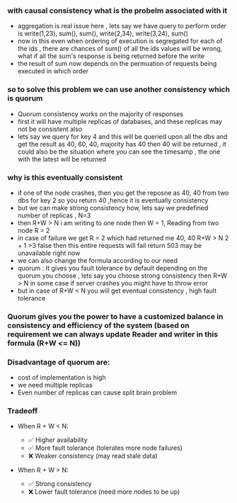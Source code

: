 ### with causal consistency what is the probelm associated with it 
- aggregation is real issue here , lets say we have query to perform order is write(1,23), sum(), sum(), write(2,34), write(3,24), sum()
- now in this even when ordering of execution is segregated for each of the ids , there are chances of sum() of all the ids values will be wrong, what if all the sum's response is being returned before the write
- the result of sum now depends on the permuation of requests being executed in which order

### so to solve this problem we can use another consistency which is quorum 
- Quorum consistency works on the majority of responses
- first it will have multiple replicas of databases, and these replicas may not be consistent also
- lets say we query for key 4 and this will be queried upon all the dbs and get the result as 40, 60, 40, majority has 40 then 40 will be returned , it could also be the situation where you can see the timesamp , the one with the latest will be returned

### why is this eventually consistent
- if one of the node crashes, then you get the reposne as 40, 40 from two dbs for key 2 so you return 40 ,hence it is eventually consistency
- but we can make strong consistency how, lets say we predefined number of replicas , N=3
- then R+W > N i am writing to one node then W = 1, Reading from two node R = 2
- in case of failure we get R = 2 which had returned me 40, 40 R+W > N 2 + 1 >3 false then this entire requests will fail return 503 may be unavailable right now
- we can also change the formula according to our need
- quorum : It gives you fault tolerance by default depending on the quorum you choose , lets say you choose strong consistency then R+W > N in some case if server crashes you might have to throw error
- but in case of R+W < N you will get eventual consistency , high fault tolerance

### Quorum gives you the power to have a customized balance in consistency and efficiency of the system (based on requirement we can always update Reader and writer in this formula (R+W <= N))

### Disadvantage of quorum are:
- cost of implementation is high
- we need multiple replicas
- Even number of replicas can cause split brain problem


### Tradeoff
- When R + W < N:
    - ✅ Higher availability
    - ✅ More fault tolerance (tolerates more node failures)
    - ❌ Weaker consistency (may read stale data)

- When R + W > N:
    - ✅ Strong consistency
    - ❌ Lower fault tolerance (need more nodes to be up)
